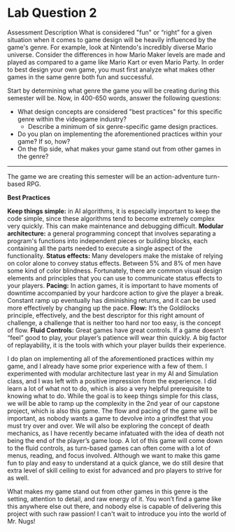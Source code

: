 # Lab Question 2
Assessment Description
What is considered "fun" or “right” for a given situation when it comes to game design will be heavily influenced by the game's genre. For example, look at Nintendo's incredibly diverse Mario universe. Consider the differences in how Mario Maker levels are made and played as compared to a game like Mario Kart or even Mario Party. In order to best design your own game, you must first analyze what makes other games in the same genre both fun and successful.

Start by determining what genre the game you will be creating during this semester will be. Now, in 400-650 words, answer the following questions:

* What design concepts are considered "best practices" for this specific genre within the videogame industry?
    * Describe a minimum of six genre-specific game design practices.
* Do you plan on implementing the aforementioned practices within your game? If so, how?
* On the flip side, what makes your game stand out from other games in the genre?
------------
The game we are creating this semester will be an action-adventure turn-based RPG.

**Best Practices**

**Keep things simple:** in AI algorithms, it is especially important to keep the code simple, since these algorithms tend to become extremely complex very quickly. This can make maintenance and debugging difficult.
**Modular architecture:**  a general programming concept that involves separating a program's functions into independent pieces or building blocks, each containing all the parts needed to execute a single aspect of the functionality.
**Status effects:** Many developers make the mistake of relying on color alone to convey status effects. Between 5% and 8% of men have some kind of color blindness. Fortunately, there are common visual design elements and principles that you can use to communicate status effects to your players.
**Pacing:** In action games, it is important to have moments of downtime accompanied by your hardcore action to give the player a break. Constant ramp up eventually has diminishing returns, and it can be used more effectively by changing up the pace.
**Flow:** It’s the Goldilocks principle, effectively, and the best descriptor for this right amount of challenge, a challenge that is neither too hard nor too easy, is the concept of flow.
**Fluid Controls:** Great games have great controls. If a game doesn’t “feel” good to play, your player’s patience will wear thin quickly. A big factor of replayability, it is the tools with which your player builds their experience.

I do plan on implementing all of the aforementioned practices within my game, and I already have some prior experience with a few of them. I experimented with modular architecture last year in my AI and Simulation class, and I was left with a positive impression from the experience. I did learn a lot of what not to do, which is also a very helpful prerequisite to knowing what to do. While the goal is to keep things simple for this class, we will be able to ramp up the complexity in the 2nd year of our capstone project, which is also this game. The flow and pacing of the game will be important, as nobody wants a game to devolve into a grindfest that you must try over and over. We will also be exploring the concept of death mechanics, as I have recently became infatuated with the idea of death not being the end of the player’s game loop. A lot of this game will come down to the fluid controls, as turn-based games can often come with a lot of menus, reading, and focus involved. Although we want to make this game fun to play and easy to understand at a quick glance, we do still desire that extra level of skill ceiling to exist for advanced and pro players to strive for as well.

What makes my game stand out from other games in this genre is the setting, attention to detail, and raw energy of it. You won’t find a game like this anywhere else out there, and nobody else is capable of delivering this project with such raw passion! I can't wait to introduce you into the world of Mr. Nugs!